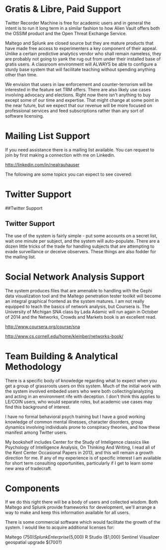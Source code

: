 # Gratis & Libre, Paid Support

Twitter Recorder Machine is free for academic users and in general the intent is to run it long term in a similar fashion to how Alien Vault offers both the OSSIM product and the Open Threat Exchange Service.

Maltego and Splunk are closed source but they are mature products that have made free access to experimenters a key component of their appeal. Unlike a certain predictive analytics vendor who shall remain nameless, they are probably not going to yank the rug out from under their installed base of gratis users. A classroom environment will ALWAYS be able to configure a sturdy base system that will facilitate teaching without spending anything other than time.

We envision that users in law enforcement and counter-terrorism will be interested in the feature set TRM offers. There are also likely use cases involving advocacy and elections. Right now there isn't anything to buy except some of our time and expertise. That might change at some point in the near future, but we expect that our revenue will be more focused on professional services and feed subscriptions rather than any sort of software licensing.

# Mailing List Support

If you need assistance there is a mailing list available. You can request to join by first making a connection with me on Linkedin.

http://linkedin.com/in/nealrauhauser

The following are some topics you can expect to see covered:

<h1>Twitter Support</h1>
##Twitter Support
<h2>Twitter Support</h2>

The use of the system is fairly simple - put some accounts on a secret list, wait one minute per subject, and the system will auto-populate. There are a dozen little tricks of the trade for handling subjects that are attempting to evade surveillance or deceive observers. These things are also fodder for the mailing list.

# Social Network Analysis Support

The system produces files that are amenable to handling with the Gephi data visualization tool and the Maltego penetration tester toolkit will become an integral graphical frontend as the system matures. I am not really equipped to teach the basics of network analysis, but Coursera is. The University of Michigan SNA class by Lada Adamic will run again in October of 2014 and the Networks, Crowds and Markets book is an excellent read.

http://www.coursera.org/course/sna

http://www.cs.cornell.edu/home/kleinber/networks-book/

# Team Building & Analytical Methodology

There is a specific body of knowledge regarding what to expect when you get a group of grassroots users on this system. Much of the initial work with the system involved embeded users who were both collecting/analyzing and acting in an environment rife with deception. I don't think this applies to LE/COIN users, who would separate roles, but academic use cases may find this background of interest.

I have no formal behavioral psych training but I have a good working knowledge of common mental illnesses, character disorders, group dynamics involving individuals prone to conspiracy theories, and how these manifest among Twitter users.

My bookshelf includes Center for the Study of Inteligence classics like Psychology of Intelligence Analysis, On Thinking And Writing, I read all of the Kent Center Occasional Papers in 2013, and this will remain a growth direction for me. If any of my experience is of specific interest I am available for short term consulting opportunities, particularly if I get to learn some new area of tradecraft.

# Components




If we do this right there will be a body of users and collected wisdom. Both Maltego and Splunk provide frameworks for development, we'll arrange a way to make and keep this information available for all users.

There is some commercial software which would facilitate the growth of the system. I would like to acquire additional licenses for:

Maltego ($750)
Splunk Enterprise ($5,000)
R Studio ($1,000)
Sentinel Visualizer geospatial upgrade $(700?)


